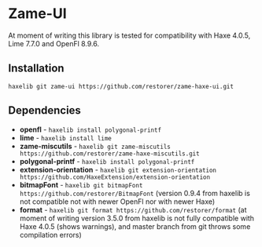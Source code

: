 # Zame-UI

At moment of writing this library is tested for compatibility with Haxe 4.0.5, Lime 7.7.0 and OpenFl 8.9.6.

## Installation

```
haxelib git zame-ui https://github.com/restorer/zame-haxe-ui.git
```

## Dependencies

- **openfl** - `haxelib install polygonal-printf`
- **lime** - `haxelib install lime`
- **zame-miscutils** - `haxelib git zame-miscutils https://github.com/restorer/zame-haxe-miscutils.git`
- **polygonal-printf** - `haxelib install polygonal-printf`
- **extension-orientation** - `haxelib git extension-orientation https://github.com/HaxeExtension/extension-orientation`
- **bitmapFont** - `haxelib git bitmapFont https://github.com/restorer/BitmapFont` (version 0.9.4 from haxelib is not compatible not with newer OpenFl nor with newer Haxe)
- **format** - `haxelib git format https://github.com/restorer/format` (at moment of writing version 3.5.0 from haxelib is not fully compatible with Haxe 4.0.5 (shows warnings), and master branch from git throws some compilation errors)

